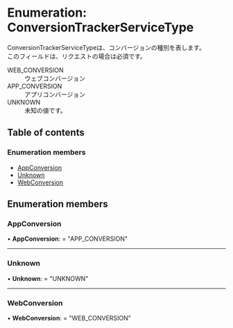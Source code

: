 # Enumeration: ConversionTrackerServiceType


<div lang=\"ja\"> ConversionTrackerServiceTypeは、コンバージョンの種別を表します。<br> このフィールドは、リクエストの場合は必須です。 </div>  <dl class=term>   <dt class=\"term__item\">WEB_CONVERSION</dt>   <dd class=\"term__desc\"><span lang=\"ja\">ウェブコンバージョン</span></dd>   <dt class=\"term__item\">APP_CONVERSION</dt>   <dd class=\"term__desc\"><span lang=\"ja\">アプリコンバージョン</span></dd>   <dt class=\"term__item\">UNKNOWN</dt>   <dd class=\"term__desc\"><span lang=\"ja\">未知の値です。</span></dd> </dl>

## Table of contents

### Enumeration members

- [AppConversion](conversiontrackerservicetype.md#appconversion)
- [Unknown](conversiontrackerservicetype.md#unknown)
- [WebConversion](conversiontrackerservicetype.md#webconversion)

## Enumeration members

### AppConversion

• **AppConversion**: = "APP\_CONVERSION"

___

### Unknown

• **Unknown**: = "UNKNOWN"

___

### WebConversion

• **WebConversion**: = "WEB\_CONVERSION"
